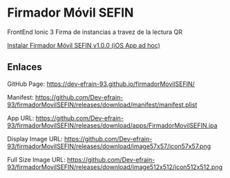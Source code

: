 # Firmador Móvil SEFIN

FrontEnd Ionic 3 Firma de instancias a travez de la lectura QR

 
 <a href="itms-services://?action=download-manifest&url=https://github.com/Dev-efrain-93/firmadorMovilSEFIN/releases/download/manifest/manifest.plist">Instalar Firmador Móvil SEFIN v1.0.0 (iOS App ad hoc)</a>
 
## Enlaces 

GitHub Page: https://dev-efrain-93.github.io/firmadorMovilSEFIN/

Manifest: https://github.com/Dev-efrain-93/firmadorMovilSEFIN/releases/download/manifest/manifest.plist

App URL: https://github.com/Dev-efrain-93/firmadorMovilSEFIN/releases/download/apps/FirmadorMovilSEFIN.ipa

Display Image URL: https://github.com/Dev-efrain-93/firmadorMovilSEFIN/releases/download/image57x57/icon57x57.png

Full Size Image URL: https://github.com/Dev-efrain-93/firmadorMovilSEFIN/releases/download/image512x512/icon512x512.png
